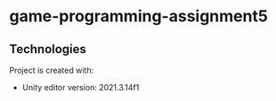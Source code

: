 # game-programming-assignment5
## Technologies
Project is created with:
* Unity editor version: 2021.3.14f1
